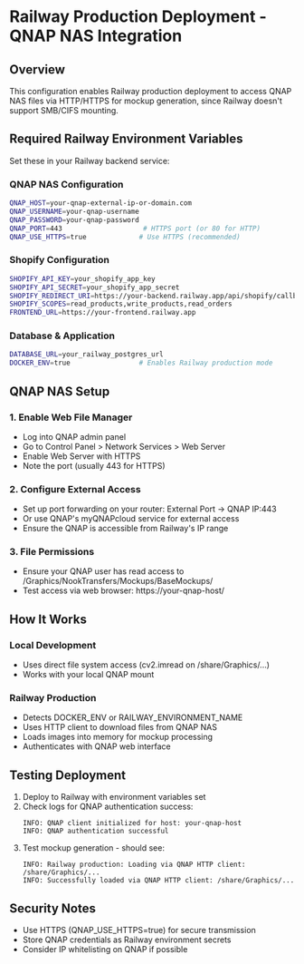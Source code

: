 # Railway Production Deployment - QNAP NAS Integration

## Overview

This configuration enables Railway production deployment to access QNAP NAS files via HTTP/HTTPS for mockup generation, since Railway doesn't support SMB/CIFS mounting.

## Required Railway Environment Variables

Set these in your Railway backend service:

### QNAP NAS Configuration

```bash
QNAP_HOST=your-qnap-external-ip-or-domain.com
QNAP_USERNAME=your-qnap-username
QNAP_PASSWORD=your-qnap-password
QNAP_PORT=443                    # HTTPS port (or 80 for HTTP)
QNAP_USE_HTTPS=true             # Use HTTPS (recommended)
```

### Shopify Configuration

```bash
SHOPIFY_API_KEY=your_shopify_app_key
SHOPIFY_API_SECRET=your_shopify_app_secret
SHOPIFY_REDIRECT_URI=https://your-backend.railway.app/api/shopify/callback
SHOPIFY_SCOPES=read_products,write_products,read_orders
FRONTEND_URL=https://your-frontend.railway.app
```

### Database & Application

```bash
DATABASE_URL=your_railway_postgres_url
DOCKER_ENV=true                 # Enables Railway production mode
```

## QNAP NAS Setup

### 1. Enable Web File Manager

- Log into QNAP admin panel
- Go to Control Panel > Network Services > Web Server
- Enable Web Server with HTTPS
- Note the port (usually 443 for HTTPS)

### 2. Configure External Access

- Set up port forwarding on your router: External Port → QNAP IP:443
- Or use QNAP's myQNAPcloud service for external access
- Ensure the QNAP is accessible from Railway's IP range

### 3. File Permissions

- Ensure your QNAP user has read access to /Graphics/NookTransfers/Mockups/BaseMockups/
- Test access via web browser: https://your-qnap-host/

## How It Works

### Local Development

- Uses direct file system access (cv2.imread on /share/Graphics/...)
- Works with your local QNAP mount

### Railway Production

- Detects DOCKER_ENV or RAILWAY_ENVIRONMENT_NAME
- Uses HTTP client to download files from QNAP NAS
- Loads images into memory for mockup processing
- Authenticates with QNAP web interface

## Testing Deployment

1. Deploy to Railway with environment variables set
2. Check logs for QNAP authentication success:
   ```
   INFO: QNAP client initialized for host: your-qnap-host
   INFO: QNAP authentication successful
   ```
3. Test mockup generation - should see:
   ```
   INFO: Railway production: Loading via QNAP HTTP client: /share/Graphics/...
   INFO: Successfully loaded via QNAP HTTP client: /share/Graphics/...
   ```

## Security Notes

- Use HTTPS (QNAP_USE_HTTPS=true) for secure transmission
- Store QNAP credentials as Railway environment secrets
- Consider IP whitelisting on QNAP if possible
